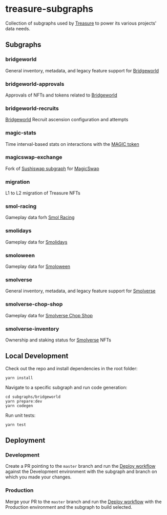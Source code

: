 # treasure-subgraphs

Collection of subgraphs used by [Treasure](https://treasure.lol) to power its various projects' data needs.

## Subgraphs

### bridgeworld

General inventory, metadata, and legacy feature support for [Bridgeworld](https://bridgeworld.treasure.lol)

### bridgeworld-approvals

Approvals of NFTs and tokens related to [Bridgeworld](https://bridgeworld.treasure.lol)

### bridgeworld-recruits

[Bridgeworld](https://bridgeworld.treasure.lol) Recruit ascension configuration and attempts

### magic-stats

Time interval-based stats on interactions with the [MAGIC token](https://docs.treasure.lol/getting-started/what-is-magic)

### magicswap-exchange

Fork of [Sushiswap subgraph](https://github.com/sushiswap/subgraphs) for [MagicSwap](https://magicswap.lol)

### migration

L1 to L2 migration of Treasure NFTs

### smol-racing

Gameplay data forh [Smol Racing](https://www.smolverse.lol/racing)

### smolidays

Gameplay data for [Smolidays](https://smolidays.smolverse.lol)

### smoloween

Gameplay data for [Smoloween](https://smoloween.smolverse.lol)

### smolverse

General inventory, metadata, and legacy feature support for [Smolverse](https://smolverse.lol)

### smolverse-chop-shop

Gameplay data for [Smolverse Chop Shop](https://smolverse.lol)

### smolverse-inventory

Ownership and staking status for [Smolverse](https://smolverse.lol) NFTs

## Local Development

Check out the repo and install dependencies in the root folder:

```
yarn install
```

Navigate to a specific subgraph and run code generation:

```
cd subgraphs/bridgeworld
yarn prepare:dev
yarn codegen
```

Run unit tests:

```
yarn test
```

## Deployment

### Development

Create a PR pointing to the `master` branch and run the [Deploy workflow](https://github.com/TreasureProject/treasure-subgraphs/actions/workflows/deploy.yaml) against the Development environment with the subgraph and branch on which you made your changes.

### Production

Merge your PR to the `master` branch and run the [Deploy workflow](https://github.com/TreasureProject/treasure-subgraphs/actions/workflows/deploy.yaml) with the Production environment and the subgraph to build selected.
